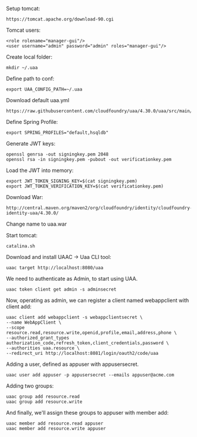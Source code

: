 Setup tomcat:
```
https://tomcat.apache.org/download-90.cgi
```

Tomcat users:
```
<role rolename="manager-gui"/>
<user username="admin" password="admin" roles="manager-gui"/>
```

Create local folder:
```
mkdir ~/.uaa
```

Define path to conf:
```
export UAA_CONFIG_PATH=~/.uaa
```

Download default uaa.yml
```
https://raw.githubusercontent.com/cloudfoundry/uaa/4.30.0/uaa/src/main/resources/required_configuration.yml
```

Define Spring Profile:
```
export SPRING_PROFILES="default,hsqldb"
```

Generate JWT keys:
```
openssl genrsa -out signingkey.pem 2048
openssl rsa -in signingkey.pem -pubout -out verificationkey.pem
```

Load the JWT into memory:
```
export JWT_TOKEN_SIGNING_KEY=$(cat signingkey.pem)
export JWT_TOKEN_VERIFICATION_KEY=$(cat verificationkey.pem)
```

Download War:
```
http://central.maven.org/maven2/org/cloudfoundry/identity/cloudfoundry-identity-uaa/4.30.0/
```

Change name to uaa.war

Start tomcat:
```
catalina.sh
```
Download and install UAAC -> Uaa CLI tool:

```
uaac target http://localhost:8080/uaa
```

We need to authenticate as Admin, to start using UAA.

```
uaac token client get admin -s adminsecret
```


Now, operating as admin, we can register a client named webappclient with client add:

```
uaac client add webappclient -s webappclientsecret \ 
--name WebAppClient \ 
--scope resource.read,resource.write,openid,profile,email,address,phone \ 
--authorized_grant_types authorization_code,refresh_token,client_credentials,password \ 
--authorities uaa.resource \ 
--redirect_uri http://localhost:8081/login/oauth2/code/uaa
```

Adding a user, defined as appuser with appusersecret.
```
uaac user add appuser -p appusersecret --emails appuser@acme.com

```

Adding two groups:
```
uaac group add resource.read
uaac group add resource.write
```

And finally, we'll assign these groups to appuser with member add:
```
uaac member add resource.read appuser
uaac member add resource.write appuser
```


